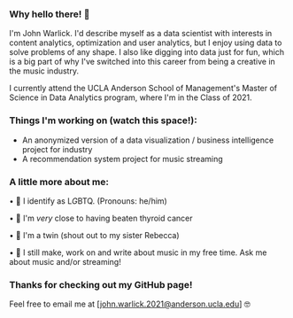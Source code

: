 ### Why hello there! 👋

I'm John Warlick. I'd describe myself as a data scientist with interests in content analytics, optimization and user analytics, but I enjoy using data to solve problems of any shape. I also like digging into data just for fun, which is a big part of why I've switched into this career from being a creative in the music industry.

I currently attend the UCLA Anderson School of Management's Master of Science in Data Analytics program, where I'm in the Class of 2021.

### Things I'm working on (watch this space!):

- An anonymized version of a data visualization / business intelligence project for industry
- A recommendation system project for music streaming 

### A little more about me:
• 👬  I identify as L*G*BTQ. (Pronouns: he/him) 

• 🏥  I'm _very_ close to having beaten thyroid cancer</break>

• 👯  I'm a twin (shout out to my sister Rebecca)</break>

• 🎼  I still make, work on and write about music in my free time. Ask me about music and/or streaming!

### Thanks for checking out my GitHub page!
Feel free to email me at [john.warlick.2021@anderson.ucla.edu] 🤓
